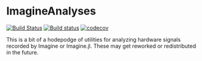 # ImagineAnalyses
[![Build Status](https://travis-ci.com/HolyLab/ImagineAnalyses.jl.svg?branch=master)](https://travis-ci.com/HolyLab/ImagineAnalyses.jl)
[![Build status](https://ci.appveyor.com/api/projects/status/s2bawvt4ahdkl8qj/branch/master?svg=true)](https://ci.appveyor.com/project/Cody-G/imagineanalyses-jl/branch/master)
[![codecov](https://codecov.io/gh/HolyLab/ImagineAnalyses.jl/branch/master/graph/badge.svg)](https://codecov.io/gh/HolyLab/ImagineAnalyses.jl)

This is a bit of a hodepodge of utilities for analyzing hardware signals recorded by Imagine or Imagine.jl.  These may get reworked or redistributed in the future.
